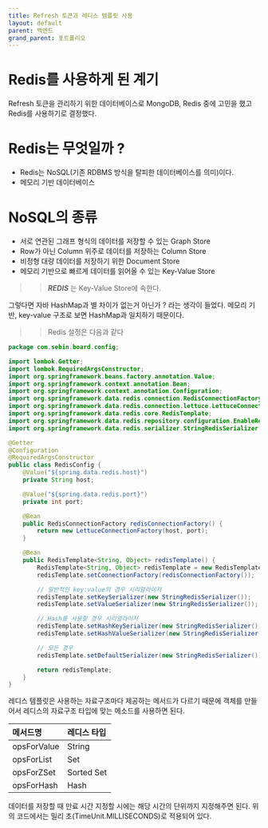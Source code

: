 ```yaml
---
title: Refresh 토큰과 레디스 템플릿 사용
layout: default
parent: 백엔드
grand_parent: 포트폴리오
---
```


# Redis를 사용하게 된 계기

Refresh 토큰을 관리하기 위한 데이터베이스로 MongoDB, Redis 중에 고민을 했고 Redis를 사용하기로 결정했다.

# Redis는 무엇일까 ?

- Redis는 NoSQL(기존 RDBMS 방식을 탈피한 데이터베이스를 의미)이다.
- 메모리 기반 데이터베이스

# NoSQL의 종류

- 서로 연관된 그래프 형식의 데이터를 저장할 수 있는 Graph Store
- Row가 아닌 Column 위주로 데이터를 저장하는 Column Store
- 비정형 대량 데이터를 저장하기 위한 Document Store
- 메모리 기반으로 빠르게 데이터를 읽어올 수 있는 Key-Value Store

> > **_REDIS_** 는 Key-Value Store에 속한다.

그렇다면 자바 HashMap과 별 차이가 없는거 아닌가 ? 라는 생각이 들었다. 메모리 기반, key-value 구조로 보면 HashMap과 일치하기 때문이다.

> > Redis 설정은 다음과 같다

```java
package com.sebin.board.config;

import lombok.Getter;
import lombok.RequiredArgsConstructor;
import org.springframework.beans.factory.annotation.Value;
import org.springframework.context.annotation.Bean;
import org.springframework.context.annotation.Configuration;
import org.springframework.data.redis.connection.RedisConnectionFactory;
import org.springframework.data.redis.connection.lettuce.LettuceConnectionFactory;
import org.springframework.data.redis.core.RedisTemplate;
import org.springframework.data.redis.repository.configuration.EnableRedisRepositories;
import org.springframework.data.redis.serializer.StringRedisSerializer;

@Getter
@Configuration
@RequiredArgsConstructor
public class RedisConfig {
    @Value("${spring.data.redis.host}")
    private String host;

    @Value("${spring.data.redis.port}")
    private int port;

    @Bean
    public RedisConnectionFactory redisConnectionFactory() {
        return new LettuceConnectionFactory(host, port);
    }

    @Bean
    public RedisTemplate<String, Object> redisTemplate() {
        RedisTemplate<String, Object> redisTemplate = new RedisTemplate<>();
        redisTemplate.setConnectionFactory(redisConnectionFactory());

        // 일반적인 key:value의 경우 시리얼라이저
        redisTemplate.setKeySerializer(new StringRedisSerializer());
        redisTemplate.setValueSerializer(new StringRedisSerializer());

        // Hash를 사용할 경우 시리얼라이저
        redisTemplate.setHashKeySerializer(new StringRedisSerializer());
        redisTemplate.setHashValueSerializer(new StringRedisSerializer());

        // 모든 경우
        redisTemplate.setDefaultSerializer(new StringRedisSerializer());

        return redisTemplate;
    }
}
```

레디스 템플릿은 사용하는 자료구조마다 제공하는 메서드가 다르기 때문에 객체를 만들어서 레디스의 자료구조 타입에 맞는 메소드를 사용하면 된다.

| 메서드명    | 레디스 타입 |
| :---------- | :---------- |
| opsForValue | String      |
| opsForList  | Set         |
| opsForZSet  | Sorted Set  |
| opsForHash  | Hash        |

데이터를 저장할 때 만료 시간 지정할 시에는 해당 시간의 단위까지 지정해주면 된다. 위의 코드에서는 밀리 초(TimeUnit.MILLISECONDS)로 적용되어 있다.
